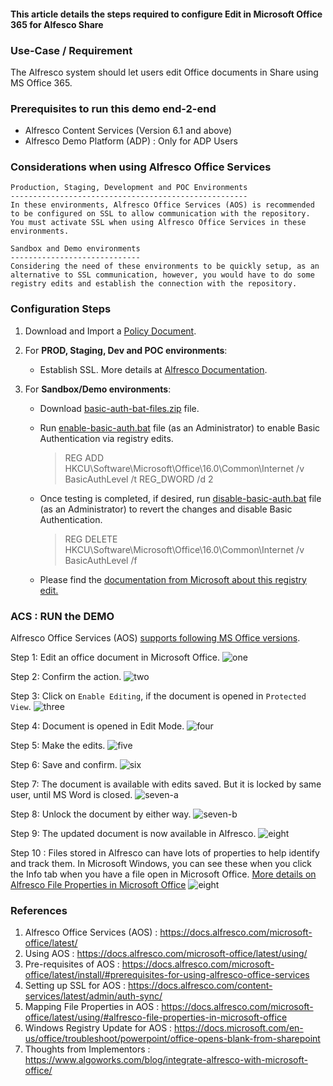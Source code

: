 #### This article details the steps required to configure Edit in Microsoft Office 365 for Alfesco Share

### Use-Case / Requirement
The Alfresco system should let users edit Office documents in Share using MS Office 365.

### Prerequisites to run this demo end-2-end

* Alfresco Content Services (Version 6.1 and above)
* Alfresco Demo Platform (ADP) : Only for ADP Users

### Considerations when using Alfresco Office Services
  
```
Production, Staging, Development and POC Environments
-----------------------------------------------------
In these environments, Alfresco Office Services (AOS) is recommended to be configured on SSL to allow communication with the repository. You must activate SSL when using Alfresco Office Services in these environments. 
```

```
Sandbox and Demo environments
-----------------------------
Considering the need of these environments to be quickly setup, as an alternative to SSL communication, however, you would have to do some registry edits and establish the connection with the repository.
```


### Configuration Steps

1. Download and Import a [Policy Document](assets/Policy-Document.docx).

2. For <b>PROD, Staging, Dev and POC environments</b>:
   * Establish SSL. More details at [Alfresco Documentation](https://docs.alfresco.com/microsoft-office/latest/#considerations-when-using-alfresco-office-services).
  
3. For <b>Sandbox/Demo environments</b>: 
   * Download [basic-auth-bat-files.zip](assets/basic-auth-bat-files.zip) file.
   * Run [enable-basic-auth.bat](assets/enable-basic-auth.bat) file (as an Administrator) to enable Basic Authentication via registry edits. 

        > REG ADD HKCU\Software\Microsoft\Office\16.0\Common\Internet /v BasicAuthLevel /t REG_DWORD /d 2

   * Once testing is completed, if desired, run [disable-basic-auth.bat](assets/disable-basic-auth.bat) file (as an Administrator) to revert the changes and disable Basic Authentication.
   
        > REG DELETE HKCU\Software\Microsoft\Office\16.0\Common\Internet /v BasicAuthLevel /f

    * Please find the [documentation from Microsoft about this registry edit.](<https://docs.microsoft.com/en-us/office/troubleshoot/powerpoint/office-opens-blank-from-sharepoint>)

### ACS : RUN the DEMO
Alfresco Office Services (AOS) [supports following MS Office versions](https://docs.alfresco.com/microsoft-office/latest/install/#prerequisites-for-using-alfresco-office-services).

Step 1: Edit an office document in Microsoft Office.
![one](assets/1.png)

Step 2: Confirm the action.
![two](assets/2.png)

Step 3: Click on `Enable Editing`, if the document is opened in `Protected View`.
![three](assets/3.png)

Step 4: Document is opened in Edit Mode.
![four](assets/4.png)

Step 5: Make the edits.
![five](assets/5.png)

Step 6: Save and confirm.
![six](assets/6.png)

Step 7: The document is available with edits saved. But it is locked by same user, until MS Word is closed.
![seven-a](assets/7a.png)

Step 8: Unlock the document by either way.
![seven-b](assets/7b.png)

Step 9: The updated document is now available in Alfresco. 
![eight](assets/8.png)

Step 10 : Files stored in Alfresco can have lots of properties to help identify and track them. In Microsoft Windows, you can see these when you click the Info tab when you have a file open in Microsoft Office.
[More details on Alfresco File Properties in Microsoft Office](https://docs.alfresco.com/microsoft-office/latest/using/#alfresco-file-properties-in-microsoft-office)
![eight](assets/10.png)



### References
1. Alfresco Office Services (AOS) : https://docs.alfresco.com/microsoft-office/latest/
2. Using AOS : https://docs.alfresco.com/microsoft-office/latest/using/
3. Pre-requisites of AOS : https://docs.alfresco.com/microsoft-office/latest/install/#prerequisites-for-using-alfresco-office-services
4. Setting up SSL for AOS : https://docs.alfresco.com/content-services/latest/admin/auth-sync/
5. Mapping File Properties in AOS : https://docs.alfresco.com/microsoft-office/latest/using/#alfresco-file-properties-in-microsoft-office
6. Windows Registry Update for AOS : https://docs.microsoft.com/en-us/office/troubleshoot/powerpoint/office-opens-blank-from-sharepoint
7. Thoughts from Implementors : <https://www.algoworks.com/blog/integrate-alfresco-with-microsoft-office/>
